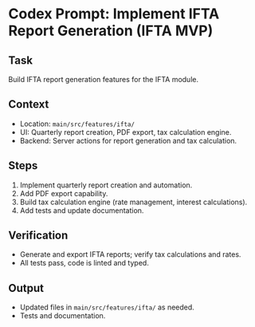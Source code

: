 # Codex Prompt: Implement IFTA Report Generation (IFTA MVP)

## Task
Build IFTA report generation features for the IFTA module.

## Context
- Location: `main/src/features/ifta/`
- UI: Quarterly report creation, PDF export, tax calculation engine.
- Backend: Server actions for report generation and tax calculation.

## Steps
1. Implement quarterly report creation and automation.
2. Add PDF export capability.
3. Build tax calculation engine (rate management, interest calculations).
4. Add tests and update documentation.

## Verification
- Generate and export IFTA reports; verify tax calculations and rates.
- All tests pass, code is linted and typed.

## Output
- Updated files in `main/src/features/ifta/` as needed.
- Tests and documentation.
